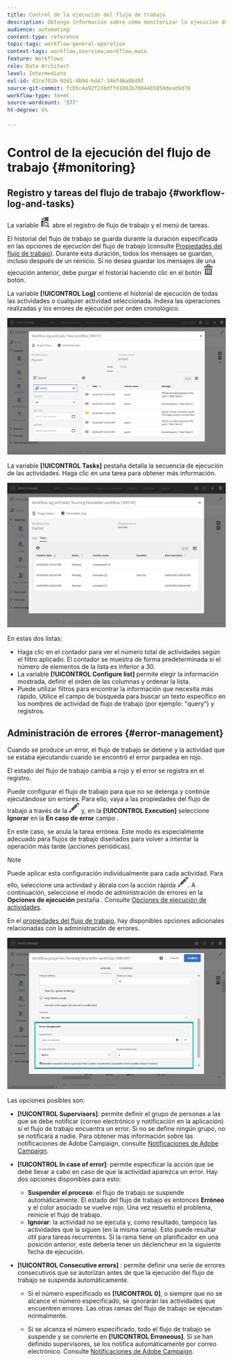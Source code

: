 ```yaml
---
title: Control de la ejecución del flujo de trabajo
description: Obtenga información sobre cómo monitorizar la ejecución de un flujo de trabajo.
audience: automating
content-type: reference
topic-tags: workflow-general-operation
context-tags: workflow,overview;workflow,main
feature: Workflows
role: Data Architect
level: Intermediate
exl-id: d2ce702b-92d1-4b94-bd47-34ef46a8bd9f
source-git-commit: fcb5c4a92f23bdffd1082b7b044b5859dead9d70
workflow-type: tm+mt
source-wordcount: '577'
ht-degree: 6%

---
```


# Control de la ejecución del flujo de trabajo {#monitoring}

## Registro y tareas del flujo de trabajo {#workflow-log-and-tasks}

La variable ![](assets/printpreview_darkgrey-24px.png) abre el registro de flujo de trabajo y el menú de tareas.

El historial del flujo de trabajo se guarda durante la duración especificada en las opciones de ejecución del flujo de trabajo (consulte [Propiedades del flujo de trabajo](../../automating/using/managing-execution-options.md)). Durante esta duración, todos los mensajes se guardan, incluso después de un reinicio. Si no desea guardar los mensajes de una ejecución anterior, debe purgar el historial haciendo clic en el botón ![](assets/delete_darkgrey-24px.png) botón.

La variable **[!UICONTROL Log]** contiene el historial de ejecución de todas las actividades o cualquier actividad seleccionada. Indexa las operaciones realizadas y los errores de ejecución por orden cronológico.

![](assets/wkf_execution_4.png)

La variable **[!UICONTROL Tasks]** pestaña detalla la secuencia de ejecución de las actividades. Haga clic en una tarea para obtener más información.

![](assets/wkf_execution_5.png)

En estas dos listas:

* Haga clic en el contador para ver el número total de actividades según el filtro aplicado. El contador se muestra de forma predeterminada si el número de elementos de la lista es inferior a 30.
* La variable **[!UICONTROL Configure list]** permite elegir la información mostrada, definir el orden de las columnas y ordenar la lista.
* Puede utilizar filtros para encontrar la información que necesita más rápido. Utilice el campo de búsqueda para buscar un texto específico en los nombres de actividad de flujo de trabajo (por ejemplo: &quot;query&quot;) y registros.

## Administración de errores {#error-management}

Cuando se produce un error, el flujo de trabajo se detiene y la actividad que se estaba ejecutando cuando se encontró el error parpadea en rojo.

El estado del flujo de trabajo cambia a rojo y el error se registra en el registro.

Puede configurar el flujo de trabajo para que no se detenga y continúe ejecutándose sin errores. Para ello, vaya a las propiedades del flujo de trabajo a través de la ![](assets/edit_darkgrey-24px.png) y, en la **[!UICONTROL Execution]** seleccione **Ignorar** en la **En caso de error** campo .

En este caso, se anula la tarea errónea. Este modo es especialmente adecuado para flujos de trabajo diseñados para volver a intentar la operación más tarde (acciones periódicas).

>[!NOTE]
>
>Puede aplicar esta configuración individualmente para cada actividad. Para ello, seleccione una actividad y ábrala con la acción rápida ![](assets/edit_darkgrey-24px.png). A continuación, seleccione el modo de administración de errores en la **Opciones de ejecución** pestaña . Consulte [Opciones de ejecución de actividades](../../automating/using/activity-properties.md).

En el [propiedades del flujo de trabajo](../../automating/using/managing-execution-options.md), hay disponibles opciones adicionales relacionadas con la administración de errores.

![](assets/wkf_execution_error.png)

Las opciones posibles son:

* **[!UICONTROL Supervisors]**: permite definir el grupo de personas a las que se debe notificar (correo electrónico y notificación en la aplicación) si el flujo de trabajo encuentra un error. Si no se define ningún grupo, no se notificará a nadie. Para obtener más información sobre las notificaciones de Adobe Campaign, consulte [Notificaciones de Adobe Campaign](../../administration/using/sending-internal-notifications.md).

* **[!UICONTROL In case of error]**: permite especificar la acción que se debe llevar a cabo en caso de que la actividad aparezca un error. Hay dos opciones disponibles para esto:

   * **Suspender el proceso**: el flujo de trabajo se suspende automáticamente. El estado del flujo de trabajo es entonces **Erróneo** y el color asociado se vuelve rojo. Una vez resuelto el problema, reinicie el flujo de trabajo.
   * **Ignorar**: la actividad no se ejecuta y, como resultado, tampoco las actividades que la siguen (en la misma rama). Esto puede resultar útil para tareas recurrentes. Si la rama tiene un planificador en una posición anterior, este debería tener un déclencheur en la siguiente fecha de ejecución.

* **[!UICONTROL Consecutive errors]** : permite definir una serie de errores consecutivos que se autorizan antes de que la ejecución del flujo de trabajo se suspenda automáticamente.

   * Si el número especificado es **[!UICONTROL 0]**, o siempre que no se alcance el número especificado, se ignorarán las actividades que encuentren errores. Las otras ramas del flujo de trabajo se ejecutan normalmente.

   * Si se alcanza el número especificado, todo el flujo de trabajo se suspende y se convierte en **[!UICONTROL Erroneous]**. Si se han definido supervisores, se los notifica automáticamente por correo electrónico. Consulte [Notificaciones de Adobe Campaign](../../administration/using/sending-internal-notifications.md).
